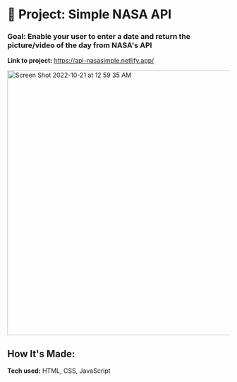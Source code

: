 # 🚀 Project: Simple NASA API

### Goal: Enable your user to enter a date and return the picture/video of the day from NASA's API


**Link to project:** https://api-nasasimple.netlify.app/

<img width="600" alt="Screen Shot 2022-10-21 at 12 59 35 AM" src="https://user-images.githubusercontent.com/113194307/197115823-97803bf6-9f03-4a1b-a9f8-3cd2e63047f9.png">



## How It's Made:

**Tech used:** HTML, CSS, JavaScript

